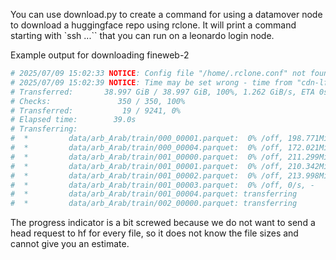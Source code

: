 You can use download.py to create a command for using a datamover node to download a huggingface repo using rclone.
It will print a command starting with `ssh ...`` that you can run on a leonardo login node.


Example output for downloading fineweb-2
```bash
# 2025/07/09 15:02:33 NOTICE: Config file "/home/.rclone.conf" not found - using defaults
# 2025/07/09 15:02:39 NOTICE: Time may be set wrong - time from "cdn-lfs-us-1.hf.co" is 306h34m3.435898448s different from this computer
# Transferred:       38.997 GiB / 38.997 GiB, 100%, 1.262 GiB/s, ETA 0s
# Checks:               350 / 350, 100%
# Transferred:           19 / 9241, 0%
# Elapsed time:        39.0s
# Transferring:
#  *         data/arb_Arab/train/000_00001.parquet:  0% /off, 198.771Mi/s, -
#  *         data/arb_Arab/train/000_00004.parquet:  0% /off, 172.021Mi/s, -
#  *         data/arb_Arab/train/001_00000.parquet:  0% /off, 211.299Mi/s, -
#  *         data/arb_Arab/train/001_00001.parquet:  0% /off, 210.342Mi/s, -
#  *         data/arb_Arab/train/001_00002.parquet:  0% /off, 213.998Mi/s, -
#  *         data/arb_Arab/train/001_00003.parquet:  0% /off, 0/s, -
#  *         data/arb_Arab/train/001_00004.parquet: transferring
#  *         data/arb_Arab/train/002_00000.parquet: transferring
```

The progress indicator is a bit screwed because we do not want to send a head request to hf for every file, so it does not know the file sizes and cannot give you an estimate.